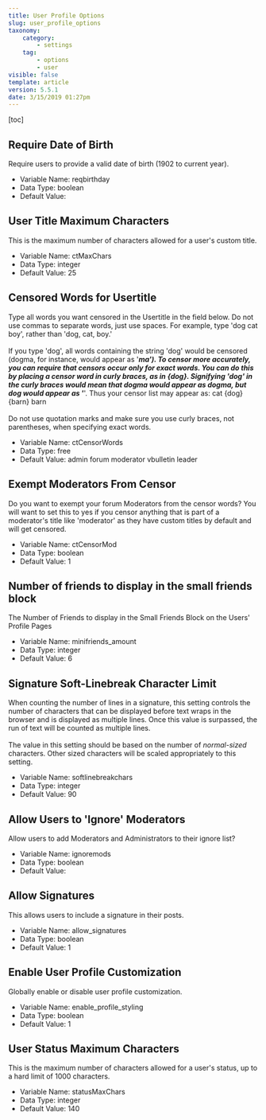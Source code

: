 ```yaml
---
title: User Profile Options
slug: user_profile_options
taxonomy:
    category:
        - settings
    tag:
        - options
        - user
visible: false
template: article
version: 5.5.1
date: 3/15/2019 01:27pm
---
```


[toc]

## Require Date of Birth
Require users to provide a valid date of birth (1902 to current year).



- Variable Name: reqbirthday
- Data Type: boolean
- Default Value: 

## User Title Maximum Characters
This is the maximum number of characters allowed for a user's custom title.



- Variable Name: ctMaxChars
- Data Type: integer
- Default Value: 25

## Censored Words for Usertitle
Type all words you want censored in the Usertitle in the field below. Do not use commas to separate words, just use spaces. For example, type 'dog cat boy', rather than 'dog, cat, boy.'<br />
<br />
If you type 'dog', all words containing the string 'dog' would be censored (dogma, for instance, would appear as '***ma'). To censor more accurately, you can require that censors occur only for exact words. You can do this by placing a censor word in curly braces, as in {dog}. Signifying 'dog' in the curly braces would mean that dogma would appear as dogma, but dog would appear as '***'. Thus your censor list may appear as: cat {dog} {barn} barn<br />
<br />
Do not use quotation marks and make sure you use curly braces, not parentheses, when specifying exact words.



- Variable Name: ctCensorWords
- Data Type: free
- Default Value: admin forum moderator vbulletin leader

## Exempt Moderators From Censor
Do you want to exempt your forum Moderators from the censor words? You will want to set this to yes if you censor anything that is part of a moderator's title like 'moderator' as they have custom titles by default and will get censored.



- Variable Name: ctCensorMod
- Data Type: boolean
- Default Value: 1

## Number of friends to display in the small friends block
The Number of Friends to display in the Small Friends Block on the Users' Profile Pages



- Variable Name: minifriends_amount
- Data Type: integer
- Default Value: 6

## Signature Soft-Linebreak Character Limit
When counting the number of lines in a signature, this setting controls the number of characters that can be displayed before text wraps in the browser and is displayed as multiple lines. Once this value is surpassed, the run of text will be counted as multiple lines.<br />
<br />
The value in this setting should be based on the number of <em>normal-sized</em> characters. Other sized characters will be scaled appropriately to this setting.



- Variable Name: softlinebreakchars
- Data Type: integer
- Default Value: 90

## Allow Users to  'Ignore' Moderators
Allow users to add Moderators and Administrators to their ignore list?



- Variable Name: ignoremods
- Data Type: boolean
- Default Value: 

## Allow Signatures
This allows users to include a signature in their posts.



- Variable Name: allow_signatures
- Data Type: boolean
- Default Value: 1

## Enable User Profile Customization
Globally enable or disable user profile customization.



- Variable Name: enable_profile_styling
- Data Type: boolean
- Default Value: 1

## User Status Maximum Characters
This is the maximum number of characters allowed for a user's status, up to a hard limit of 1000 characters.



- Variable Name: statusMaxChars
- Data Type: integer
- Default Value: 140
